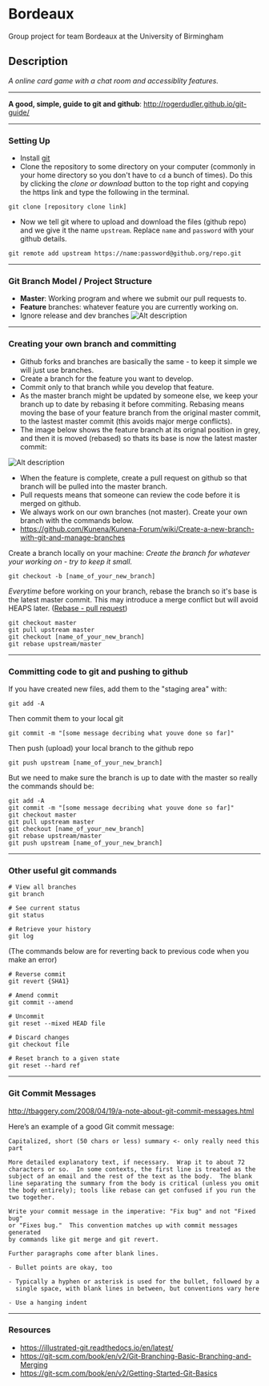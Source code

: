 # Bordeaux
Group project for team Bordeaux at the University of Birmingham

## Description
*A online card game with a chat room and accessiblity features.*

---
**A good, simple, guide to git and github**:
http://rogerdudler.github.io/git-guide/

---
### Setting Up
- Install [git](https://git-scm.com/book/en/v2/Getting-Started-Installing-Git]) 
- Clone the repository to some directory on your computer (commonly in your home directory so you don't have to `cd` a bunch of times). Do this by clicking the *clone or download* button to the top right and copying the https link and type the following in the terminal. 
```
git clone [repository clone link]
```
- Now we tell git where to upload and download the files (github repo) and we give it the name `upstream`. Replace `name` and `password` with your github details.
```
git remote add upstream https://name:password@github.org/repo.git
```
---
### Git Branch Model / Project Structure

- **Master**: Working program and where we submit our pull requests to.
- **Feature** branches: whatever feature you are currently working on.
- Ignore release and dev branches
![Alt description](http://nvie.com/img/git-model@2x.png)

---
### Creating your own branch and committing
- Github forks and branches are basically the same - to keep it simple we will just use branches.
- Create a branch for the feature you want to develop.
- Commit only to that branch while you develop that feature.
- As the master branch might be updated by someone else, we keep your branch up to date by rebasing it before commiting. Rebasing means moving the base of your feature branch from the original master commit, to the lastest master commit (this avoids major merge conflicts). 
- The image below shows the feature branch at its orignal position in grey, and then it is moved (rebased) so thats its base is now the latest master commit:

![Alt description](https://cms-assets.tutsplus.com/uploads/users/585/posts/23191/image/rebase.png)
- When the feature is complete, create a pull request on github so that branch will be pulled into the master branch.
- Pull requests means that someone can review the code before it is merged on github.
- We always work on our own branches (not master). Create your own branch with the  commands below. 
- https://github.com/Kunena/Kunena-Forum/wiki/Create-a-new-branch-with-git-and-manage-branches



Create a branch locally on your machine:
*Create the branch for whatever your working on - try to keep it small.*
```
git checkout -b [name_of_your_new_branch]
```

*Everytime* before working on your branch, rebase the branch so it's base is the latest master commit. This may introduce a merge conflict but will avoid HEAPS later. ([Rebase - pull request](https://github.com/edx/edx-platform/wiki/How-to-Rebase-a-Pull-Request))

```
git checkout master
git pull upstream master
git checkout [name_of_your_new_branch]
git rebase upstream/master
```
---
### Committing code to git and pushing to github

If you have created new files, add them to the "staging area" with: 
```
git add -A
```

Then commit them to your local git
```
git commit -m "[some message decribing what youve done so far]"
```


Then push (upload) your local branch to the github repo
```
git push upstream [name_of_your_new_branch]
```

But we need to make sure the branch is up to date with the master so really the commands should be:
```
git add -A
git commit -m "[some message decribing what youve done so far]"
git checkout master
git pull upstream master
git checkout [name_of_your_new_branch]
git rebase upstream/master
git push upstream [name_of_your_new_branch]
```
---
### Other useful git commands

```
# View all branches
git branch
```

```
# See current status
git status
```

```
# Retrieve your history
git log
```

(The commands below are for reverting back to previous code when you make an error)
```
# Reverse commit
git revert {SHA1}

# Amend commit
git commit --amend

# Uncommit
git reset --mixed HEAD file

# Discard changes
git checkout file

# Reset branch to a given state
git reset --hard ref
```

---
### Git Commit Messages
http://tbaggery.com/2008/04/19/a-note-about-git-commit-messages.html

Here’s an example of a good Git commit message:

```
Capitalized, short (50 chars or less) summary <- only really need this part

More detailed explanatory text, if necessary.  Wrap it to about 72
characters or so.  In some contexts, the first line is treated as the
subject of an email and the rest of the text as the body.  The blank
line separating the summary from the body is critical (unless you omit
the body entirely); tools like rebase can get confused if you run the
two together.

Write your commit message in the imperative: "Fix bug" and not "Fixed bug"
or "Fixes bug."  This convention matches up with commit messages generated
by commands like git merge and git revert.

Further paragraphs come after blank lines.

- Bullet points are okay, too

- Typically a hyphen or asterisk is used for the bullet, followed by a
  single space, with blank lines in between, but conventions vary here

- Use a hanging indent
```

---

### Resources
- https://illustrated-git.readthedocs.io/en/latest/
- https://git-scm.com/book/en/v2/Git-Branching-Basic-Branching-and-Merging
- https://git-scm.com/book/en/v2/Getting-Started-Git-Basics







